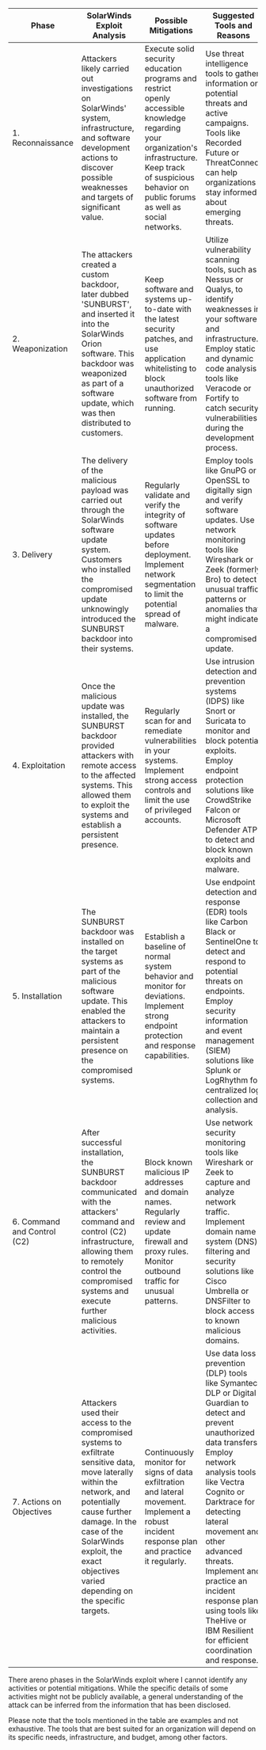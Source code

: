 

| Phase               | SolarWinds Exploit Analysis    | Possible Mitigations      | Suggested Tools and Reasons                                                                                                                                                                                                                                                                                                                                                   |
|---------------------------|-------------------------------------------------------------------------------------------------------------------------------------------------------------------------------------------------------------------------------------------------------------------------------------------------------------------------------------------------------------------------------------------------------------------------------------------------------------------------------------|---------------------------------------------------------------------------------------------------------------------------|-------------------------------------------------------------------------------------------------------------------------------------------------------------------------------------------------------------------------------------------------------------------------------------------------------------------------------------------------------------------------------|
| 1. Reconnaissance     |Attackers likely carried out investigations on SolarWinds' system, infrastructure, and software development actions to discover possible weaknesses and targets of significant value. | Execute solid security education programs and restrict openly accessible knowledge regarding your organization's infrastructure. Keep track of suspicious behavior on public forums as well as social networks.| Use threat intelligence tools to gather information on potential threats and active campaigns. Tools like Recorded Future or ThreatConnect can help organizations stay informed about emerging threats.                                                                                                                                                                     |
| 2. Weaponization  | The attackers created a custom backdoor, later dubbed 'SUNBURST', and inserted it into the SolarWinds Orion software. This backdoor was weaponized as part of a software update, which was then distributed to customers.| Keep software and systems up-to-date with the latest security patches, and use application whitelisting to block unauthorized software from running.| Utilize vulnerability scanning tools, such as Nessus or Qualys, to identify weaknesses in your software and infrastructure. Employ static and dynamic code analysis tools like Veracode or Fortify to catch security vulnerabilities during the development process.                                                                                                                                              |
| 3. Delivery  | The delivery of the malicious payload was carried out through the SolarWinds software update system. Customers who installed the compromised update unknowingly introduced the SUNBURST backdoor into their systems.  | Regularly validate and verify the integrity of software updates before deployment. Implement network segmentation to limit the potential spread of malware. | Employ tools like GnuPG or OpenSSL to digitally sign and verify software updates. Use network monitoring tools like Wireshark or Zeek (formerly Bro) to detect unusual traffic patterns or anomalies that might indicate a compromised update.                                                                                                    |
| 4. Exploitation           | Once the malicious update was installed, the SUNBURST backdoor provided attackers with remote access to the affected systems. This allowed them to exploit the systems and establish a persistent presence.                                                                                                                                                                                                                                                                                                                                      | Regularly scan for and remediate vulnerabilities in your systems. Implement strong access controls and limit the use of privileged accounts. | Use intrusion detection and prevention systems (IDPS) like Snort or Suricata to monitor and block potential exploits. Employ endpoint protection solutions like CrowdStrike Falcon or Microsoft Defender ATP to detect and block known exploits and malware.                                                                                                                                                 |
| 5. Installation           | The SUNBURST backdoor was installed on the target systems as part of the malicious software update. This enabled the attackers to maintain a persistent presence on the compromised systems.                                                                                                                                                                                                                                                                                                                                                  | Establish a baseline of normal system behavior and monitor for deviations. Implement strong endpoint protection and response capabilities. | Use endpoint detection and response (EDR) tools like Carbon Black or SentinelOne to detect and respond to potential threats on endpoints. Employ security information and event management (SIEM) solutions like Splunk or LogRhythm for centralized log collection and analysis.                                                                                                                               |
| 6. Command and Control (C2) | After successful installation, the SUNBURST backdoor communicated with the attackers' command and control (C2) infrastructure, allowing them to remotely control the compromised systems and execute further malicious activities.                                                                                                                                                                                                                                                                                                            | Block known malicious IP addresses and domain names. Regularly review and update firewall and proxy rules. Monitor outbound traffic for unusual patterns. | Use network security monitoring tools like Wireshark or Zeek to capture and analyze network traffic. Implement domain name system (DNS) filtering and security solutions like Cisco Umbrella or DNSFilter to block access to known malicious domains.                                                                                                                                                   |
| 7. Actions on Objectives  | Attackers used their access to the compromised systems to exfiltrate sensitive data, move laterally within the network, and potentially cause further damage. In the case of the SolarWinds exploit, the exact objectives varied depending on the specific targets.                                                                                                                                                                                                                                                                             | Continuously monitor for signs of data exfiltration and lateral movement. Implement a robust incident response plan and practice it regularly. | Use data loss prevention (DLP) tools like Symantec DLP or Digital Guardian to detect and prevent unauthorized data transfers. Employ network analysis tools like Vectra Cognito or Darktrace for detecting lateral movement and other advanced threats. Implement and practice an incident response plan using tools like TheHive or IBM Resilient for efficient coordination and response. |

There areno phases in the SolarWinds exploit where I cannot identify any activities or potential mitigations. While the specific details of some activities might not be publicly available, a general understanding of the attack can be inferred from the information that has been disclosed.

Please note that the tools mentioned in the table are examples and not exhaustive. The tools that are best suited for an organization will depend on its specific needs, infrastructure, and budget, among other factors.
